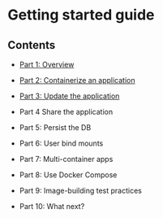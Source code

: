 # Getting started guide

## Contents

- [Part 1: Overview](01-overview.md)

- [Part 2: Containerize an application](02-containerize-an-application.md)

- [Part 3: Update the application](03-update-the-application.md)

- Part 4 Share the application

- Part 5: Persist the DB

- Part 6: User bind mounts

- Part 7: Multi-container apps

- Part 8: Use Docker Compose

- Part 9: Image-building test practices

- Part 10: What next?
